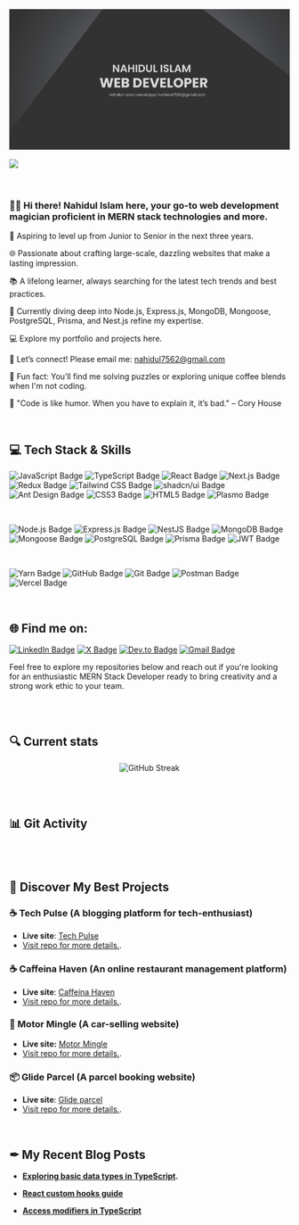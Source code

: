 <img src="./Images/banner1.jpg" />


<br>

![](https://komarev.com/ghpvc/?username=nahidul-fahim&color=323232&text=000000&style=for-the-badge)


<br>

### 🙋‍♂️ Hi there! Nahidul Islam here, your go-to web development magician proficient in MERN stack technologies and more.

🚀 Aspiring to level up from Junior to Senior in the next three years.

🌐 Passionate about crafting large-scale, dazzling websites that make a lasting impression.

📚 A lifelong learner, always searching for the latest tech trends and best practices.

🔧 Currently diving deep into Node.js, Express.js, MongoDB, Mongoose, PostgreSQL, Prisma, and Nest.js refine my expertise.

💻 Explore my portfolio and projects here.

📨 Let’s connect! Please email me: nahidul7562@gmail.com

🧩 Fun fact: You’ll find me solving puzzles or exploring unique coffee blends when I'm not coding.

💬 "Code is like humor. When you have to explain it, it’s bad." – Cory House

<br>

## 💻 Tech Stack & Skills 

<div align="start">

![JavaScript Badge](https://img.shields.io/badge/JavaScript-323330?style=for-the-badge&logo=javascript&logoColor=F7DF1E)
![TypeScript Badge](https://img.shields.io/badge/TypeScript-007ACC?style=for-the-badge&logo=typescript&logoColor=white)
![React Badge](https://img.shields.io/badge/React-20232A?style=for-the-badge&logo=react&logoColor=61DAFB)
![Next.js Badge](https://img.shields.io/badge/next%20js-000000?style=for-the-badge&logo=nextdotjs&logoColor=white)
![Redux Badge](https://img.shields.io/badge/Redux-593D88?style=for-the-badge&logo=redux&logoColor=white)
![Tailwind CSS Badge](https://img.shields.io/badge/Tailwind_CSS-38B2AC?style=for-the-badge&logo=tailwind-css&logoColor=white)
![shadcn/ui Badge](https://img.shields.io/badge/shadcn%2Fui-000000?style=for-the-badge&logo=shadcnui&logoColor=white)
![Ant Design Badge](https://img.shields.io/badge/Ant%20Design-1890FF?style=for-the-badge&logo=antdesign&logoColor=white)
![CSS3 Badge](https://img.shields.io/badge/CSS3-1572B6?style=for-the-badge&logo=css3&logoColor=white)
![HTML5 Badge](https://img.shields.io/badge/HTML5-E34F26?style=for-the-badge&logo=html5&logoColor=white)
![Plasmo Badge](https://img.shields.io/badge/Plasmo-7348FF?style=for-the-badge&logo=plasmo&logoColor=white)

<br>

![Node.js Badge](https://img.shields.io/badge/Node%20js-339933?style=for-the-badge&logo=nodedotjs&logoColor=white)
![Express.js Badge](https://img.shields.io/badge/Express%20js-000000?style=for-the-badge&logo=express&logoColor=white)
![NestJS Badge](https://img.shields.io/badge/nestjs-E0234E?style=for-the-badge&logo=nestjs&logoColor=white)
![MongoDB Badge](https://img.shields.io/badge/MongoDB-4EA94B?style=for-the-badge&logo=mongodb&logoColor=white)
![Mongoose Badge](https://img.shields.io/badge/Mongoose-880000?style=for-the-badge&logo=mongoose&logoColor=white)
![PostgreSQL Badge](https://img.shields.io/badge/PostgreSQL-316192?style=for-the-badge&logo=postgresql&logoColor=white)
![Prisma Badge](https://img.shields.io/badge/Prisma-3982CE?style=for-the-badge&logo=Prisma&logoColor=white)
![JWT Badge](https://img.shields.io/badge/JWT-000000?style=for-the-badge&logo=JSON%20web%20tokens&logoColor=white)

<br>

![Yarn Badge](https://img.shields.io/badge/Yarn-2C8EBB?style=for-the-badge&logo=yarn&logoColor=white)
![GitHub Badge](https://img.shields.io/badge/GitHub-100000?style=for-the-badge&logo=github&logoColor=white)
![Git Badge](https://img.shields.io/badge/GIT-E44C30?style=for-the-badge&logo=git&logoColor=white)
![Postman Badge](https://img.shields.io/badge/Postman-FF6C37?style=for-the-badge&logo=Postman&logoColor=white)
![Vercel Badge](https://img.shields.io/badge/Vercel-000000?style=for-the-badge&logo=vercel&logoColor=white)

</div>


<br>


## 🌐 Find me on:

<div align="start">

[![LinkedIn Badge](https://img.shields.io/badge/LinkedIn-0077B5?style=for-the-badge&logo=linkedin&logoColor=white)](https://www.linkedin.com/in/iamnahidul-islam/)
[![X Badge](https://img.shields.io/badge/X-000000?style=for-the-badge&logo=x&logoColor=white)](https://twitter.com/nahidul_fahim_)
[![Dev.to Badge](https://img.shields.io/badge/Dev.to-0A0A0A?style=for-the-badge&logo=devdotto&logoColor=white)](https://dev.to/nahidulislam)
[![Gmail Badge](https://img.shields.io/badge/Gmail-D14836?style=for-the-badge&logo=gmail&logoColor=white)](mailto:nahidul7562@gmail.com)

</div>

Feel free to explore my repositories below and reach out if you're looking for an enthusiastic MERN Stack Developer ready to bring creativity and a strong work ethic to your team.


<br><br>


## 🔍 Current stats
<div align="center">

![GitHub Streak](https://github-readme-streak-stats.herokuapp.com?user=nahidul-fahim&theme=highcontrast&date_format=M%20j%5B%2C%20Y%5D&currStreakNum=ffffff&background=10%2C323232%2C1e1e1e&ring=ffffff&border=00013300&sideNums=ababab&fire=ffffff&currStreakLabel=ffffff&stroke=e2ffff00&dates=ababab&sideLabels=ffffff)

</div>


<br><br>


## 📊 Git Activity

<div align="center">
    <img src="https://github-readme-stats.vercel.app/api/top-langs/?username=nahidul-fahim&layout=compact&theme=transparent&border_color=454545" alt="" />
</div>

<br>


## 🌈 Discover My Best Projects

### ☕ Tech Pulse (A blogging platform for tech-enthusiast)

* **Live site**: [Tech Pulse](https://tech-pulse-a6.vercel.app)
* [Visit repo for more details.](https://github.com/nahidul-fahim/tech-pulse-client-a6).

### ☕ Caffeina Haven (An online restaurant management platform)

* **Live site**: [Caffeina Haven](https://caffeina-haven.web.app)
* [Visit repo for more details.](https://github.com/nahidul-fahim/caffeina-haven-client).



### 🚙 Motor Mingle (A car-selling website)

* **Live site:** [Motor Mingle](https://motor-mingle.web.app)
* [Visit repo for more details.](https://github.com/nahidul-fahim/motor-mingle-client).


### 📦 Glide Parcel (A parcel booking website)

* **Live site**: [Glide parcel](https://glide-parcel.web.app)
* [Visit repo for more details.](https://github.com/nahidul-fahim/glide-parcel-client).

<br>

## ✒ My Recent Blog Posts

* **[Exploring basic data types in TypeScript](https://dev.to/nahidulislam/exploring-basic-data-types-in-typescript-34fo).**
  
* **[React custom hooks guide](https://dev.to/nahidulislam/reusable-code-react-custom-hooks-guide-1k20)**
  
* **[Access modifiers in TypeScript](https://dev.to/nahidulislam/access-modifiers-in-typescript-the-gatekeepers-50i)**
